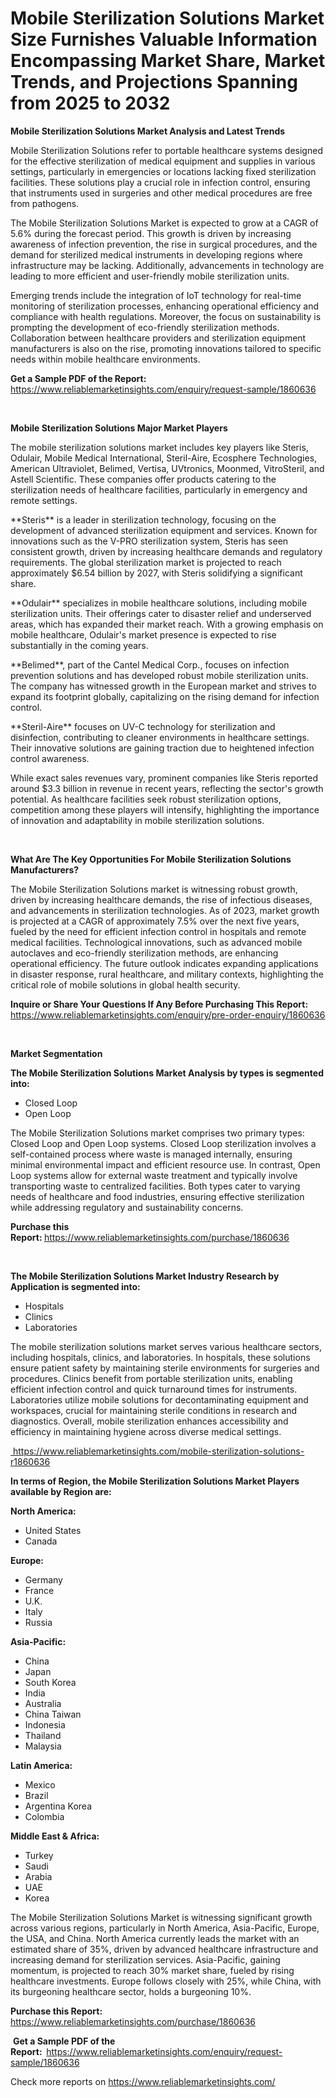 <p><h1>Mobile Sterilization Solutions Market Size Furnishes Valuable Information Encompassing Market Share, Market Trends, and Projections Spanning from 2025 to 2032</h1></p><p><strong>Mobile Sterilization Solutions Market Analysis and Latest Trends</strong></p>
<p><p>Mobile Sterilization Solutions refer to portable healthcare systems designed for the effective sterilization of medical equipment and supplies in various settings, particularly in emergencies or locations lacking fixed sterilization facilities. These solutions play a crucial role in infection control, ensuring that instruments used in surgeries and other medical procedures are free from pathogens.</p><p>The Mobile Sterilization Solutions Market is expected to grow at a CAGR of 5.6% during the forecast period. This growth is driven by increasing awareness of infection prevention, the rise in surgical procedures, and the demand for sterilized medical instruments in developing regions where infrastructure may be lacking. Additionally, advancements in technology are leading to more efficient and user-friendly mobile sterilization units. </p><p>Emerging trends include the integration of IoT technology for real-time monitoring of sterilization processes, enhancing operational efficiency and compliance with health regulations. Moreover, the focus on sustainability is prompting the development of eco-friendly sterilization methods. Collaboration between healthcare providers and sterilization equipment manufacturers is also on the rise, promoting innovations tailored to specific needs within mobile healthcare environments.</p></p>
<p><strong>Get a Sample PDF of the Report:&nbsp;</strong> <a href="https://www.reliablemarketinsights.com/enquiry/request-sample/1860636?utm_campaign=3118&utm_medium=2&utm_source=Github&utm_content=ia&utm_term=04032025&utm_id=mobile-sterilization-solutions">https://www.reliablemarketinsights.com/enquiry/request-sample/1860636</a></p>
<p>&nbsp;</p>
<p><strong>Mobile Sterilization Solutions Major Market Players</strong></p>
<p><p>The mobile sterilization solutions market includes key players like Steris, Odulair, Mobile Medical International, Steril-Aire, Ecosphere Technologies, American Ultraviolet, Belimed, Vertisa, UVtronics, Moonmed, VitroSteril, and Astell Scientific. These companies offer products catering to the sterilization needs of healthcare facilities, particularly in emergency and remote settings.</p><p>**Steris** is a leader in sterilization technology, focusing on the development of advanced sterilization equipment and services. Known for innovations such as the V-PRO sterilization system, Steris has seen consistent growth, driven by increasing healthcare demands and regulatory requirements. The global sterilization market is projected to reach approximately $6.54 billion by 2027, with Steris solidifying a significant share.</p><p>**Odulair** specializes in mobile healthcare solutions, including mobile sterilization units. Their offerings cater to disaster relief and underserved areas, which has expanded their market reach. With a growing emphasis on mobile healthcare, Odulair's market presence is expected to rise substantially in the coming years.</p><p>**Belimed**, part of the Cantel Medical Corp., focuses on infection prevention solutions and has developed robust mobile sterilization units. The company has witnessed growth in the European market and strives to expand its footprint globally, capitalizing on the rising demand for infection control.</p><p>**Steril-Aire** focuses on UV-C technology for sterilization and disinfection, contributing to cleaner environments in healthcare settings. Their innovative solutions are gaining traction due to heightened infection control awareness.</p><p>While exact sales revenues vary, prominent companies like Steris reported around $3.3 billion in revenue in recent years, reflecting the sector's growth potential. As healthcare facilities seek robust sterilization options, competition among these players will intensify, highlighting the importance of innovation and adaptability in mobile sterilization solutions.</p></p>
<p>&nbsp;</p>
<p><strong>What Are The Key Opportunities For Mobile Sterilization Solutions Manufacturers?</strong></p>
<p><p>The Mobile Sterilization Solutions market is witnessing robust growth, driven by increasing healthcare demands, the rise of infectious diseases, and advancements in sterilization technologies. As of 2023, market growth is projected at a CAGR of approximately 7.5% over the next five years, fueled by the need for efficient infection control in hospitals and remote medical facilities. Technological innovations, such as advanced mobile autoclaves and eco-friendly sterilization methods, are enhancing operational efficiency. The future outlook indicates expanding applications in disaster response, rural healthcare, and military contexts, highlighting the critical role of mobile solutions in global health security.</p></p>
<p><strong>Inquire or Share Your Questions If Any Before Purchasing This Report:</strong> <a href="https://www.reliablemarketinsights.com/enquiry/pre-order-enquiry/1860636?utm_campaign=3118&utm_medium=2&utm_source=Github&utm_content=ia&utm_term=04032025&utm_id=mobile-sterilization-solutions">https://www.reliablemarketinsights.com/enquiry/pre-order-enquiry/1860636</a></p>
<p>&nbsp;</p>
<p><strong>Market Segmentation</strong></p>
<p><strong>The Mobile Sterilization Solutions Market Analysis by types is segmented into:</strong></p>
<p><ul><li>Closed Loop</li><li>Open Loop</li></ul></p>
<p><p>The Mobile Sterilization Solutions market comprises two primary types: Closed Loop and Open Loop systems. Closed Loop sterilization involves a self-contained process where waste is managed internally, ensuring minimal environmental impact and efficient resource use. In contrast, Open Loop systems allow for external waste treatment and typically involve transporting waste to centralized facilities. Both types cater to varying needs of healthcare and food industries, ensuring effective sterilization while addressing regulatory and sustainability concerns.</p></p>
<p><strong>Purchase this Report:&nbsp;</strong><a href="https://www.reliablemarketinsights.com/purchase/1860636?utm_campaign=3118&utm_medium=2&utm_source=Github&utm_content=ia&utm_term=04032025&utm_id=mobile-sterilization-solutions">https://www.reliablemarketinsights.com/purchase/1860636</a></p>
<p>&nbsp;</p>
<p><strong>The Mobile Sterilization Solutions Market Industry Research by Application is segmented into:</strong></p>
<p><ul><li>Hospitals</li><li>Clinics</li><li>Laboratories</li></ul></p>
<p><p>The mobile sterilization solutions market serves various healthcare sectors, including hospitals, clinics, and laboratories. In hospitals, these solutions ensure patient safety by maintaining sterile environments for surgeries and procedures. Clinics benefit from portable sterilization units, enabling efficient infection control and quick turnaround times for instruments. Laboratories utilize mobile solutions for decontaminating equipment and workspaces, crucial for maintaining sterile conditions in research and diagnostics. Overall, mobile sterilization enhances accessibility and efficiency in maintaining hygiene across diverse medical settings.</p></p>
<p><a href="https://www.reliablemarketinsights.com/mobile-sterilization-solutions-r1860636?utm_campaign=3118&utm_medium=2&utm_source=Github&utm_content=ia&utm_term=04032025&utm_id=mobile-sterilization-solutions">&nbsp;https://www.reliablemarketinsights.com/mobile-sterilization-solutions-r1860636</a></p>
<p><strong>In terms of Region, the Mobile Sterilization Solutions Market Players available by Region are:</strong></p>
<p>
    <p> <strong> North America: </strong>
        <ul>
            <li>United States</li>
            <li>Canada</li>
        </ul>
        </p> 
    <p> <strong> Europe: </strong>
        <ul>
            <li>Germany</li>
            <li>France</li>
            <li>U.K.</li>
            <li>Italy</li>
            <li>Russia</li>
        </ul>
        </p> 
    <p> <strong> Asia-Pacific: </strong>
        <ul>
            <li>China</li>
            <li>Japan</li>
            <li>South Korea</li>
            <li>India</li>
            <li>Australia</li>
            <li>China Taiwan</li>
            <li>Indonesia</li>
            <li>Thailand</li>
            <li>Malaysia</li>
        </ul>
        </p> 
    <p> <strong> Latin America: </strong>
        <ul>
            <li>Mexico</li>
            <li>Brazil</li>
            <li>Argentina Korea</li>
            <li>Colombia</li>
        </ul>
        </p> 
    <p> <strong> Middle East & Africa: </strong>
        <ul>
            <li>Turkey</li>
            <li>Saudi</li>
            <li>Arabia</li>
            <li>UAE</li>
            <li>Korea</li>
        </ul>
    </p>
    </p>
<p><p>The Mobile Sterilization Solutions Market is witnessing significant growth across various regions, particularly in North America, Asia-Pacific, Europe, the USA, and China. North America currently leads the market with an estimated share of 35%, driven by advanced healthcare infrastructure and increasing demand for sterilization services. Asia-Pacific, gaining momentum, is projected to reach 30% market share, fueled by rising healthcare investments. Europe follows closely with 25%, while China, with its burgeoning healthcare sector, holds a burgeoning 10%.</p></p>
<p><strong>Purchase this Report: </strong><a href="https://www.reliablemarketinsights.com/purchase/1860636?utm_campaign=3118&utm_medium=2&utm_source=Github&utm_content=ia&utm_term=04032025&utm_id=mobile-sterilization-solutions">https://www.reliablemarketinsights.com/purchase/1860636</a></p>
<p>&nbsp;<strong>Get a Sample PDF of the Report:&nbsp;&nbsp;</strong><a href="https://www.reliablemarketinsights.com/enquiry/request-sample/1860636?utm_campaign=3118&utm_medium=2&utm_source=Github&utm_content=ia&utm_term=04032025&utm_id=mobile-sterilization-solutions">https://www.reliablemarketinsights.com/enquiry/request-sample/1860636</a></p>
<p><strong></strong></p>
<p>Check more reports on <a href="https://www.reliablemarketinsights.com/?utm_campaign=3118&utm_medium=2&utm_source=Github&utm_content=ia&utm_term=04032025&utm_id=mobile-sterilization-solutions">https://www.reliablemarketinsights.com/</a></p>